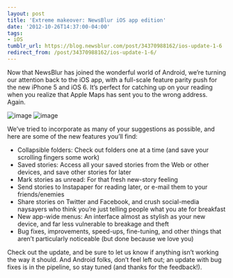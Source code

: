 ```yaml
---
layout: post
title: 'Extreme makeover: NewsBlur iOS app edition'
date: '2012-10-26T14:37:00-04:00'
tags:
- iOS
tumblr_url: https://blog.newsblur.com/post/34370988162/ios-update-1-6
redirect_from: /post/34370988162/ios-update-1-6/
---
```

Now that NewsBlur has joined the wonderful world of Android, we’re turning our attention back to the iOS app, with a full-scale feature parity push for the new iPhone 5 and iOS 6. It’s perfect for catching up on your reading when you realize that Apple Maps has sent you to the wrong address. Again.

![image](https://s3.amazonaws.com/static.newsblur.com/blog/iOS%20v1.6%20-%20Folders.png) ![image](https://s3.amazonaws.com/static.newsblur.com/blog/iOS%20v1.6%20-%20Menus.png)

We’ve tried to incorporate as many of your suggestions as possible, and here are some of the new features you’ll find:

- Collapsible folders: Check out folders one at a time (and save your scrolling fingers some work)
- Saved stories: Access all your saved stories from the Web or other devices, and save other stories for later
- Mark stories as unread: For that fresh new-story feeling
- Send stories to Instapaper for reading later, or e-mail them to your friends/enemies
- Share stories on Twitter and Facebook, and crush social-media naysayers who think you’re just telling people what you ate for breakfast
- New app-wide menus: An interface almost as stylish as your new device, and far less vulnerable to breakage and theft
- Bug fixes, improvements, speed-ups, fine-tuning, and other things that aren’t particularly noticeable (but done because we love you)

Check out the update, and be sure to let us know if anything isn’t working the way it should. And Android folks, don’t feel left out; an update with bug fixes is in the pipeline, so stay tuned (and thanks for the feedback!).

